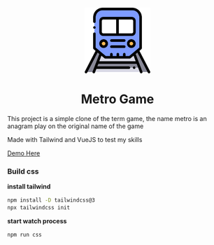 <p align="center">
  <a><img src="./metro.png" height="150px" alt="FastAPI"></a>
</p>

<h1 align="center">Metro Game</h1>

This project is a simple clone of the term game, the name metro is an anagram play on the original name of the game

Made with Tailwind and VueJS to test my skills

[Demo Here](https://gpocas.github.io/metro/)

### Build css

**install tailwind**

```bash
npm install -D tailwindcss@3
npx tailwindcss init
```

**start watch process**

```bash
npm run css
```
